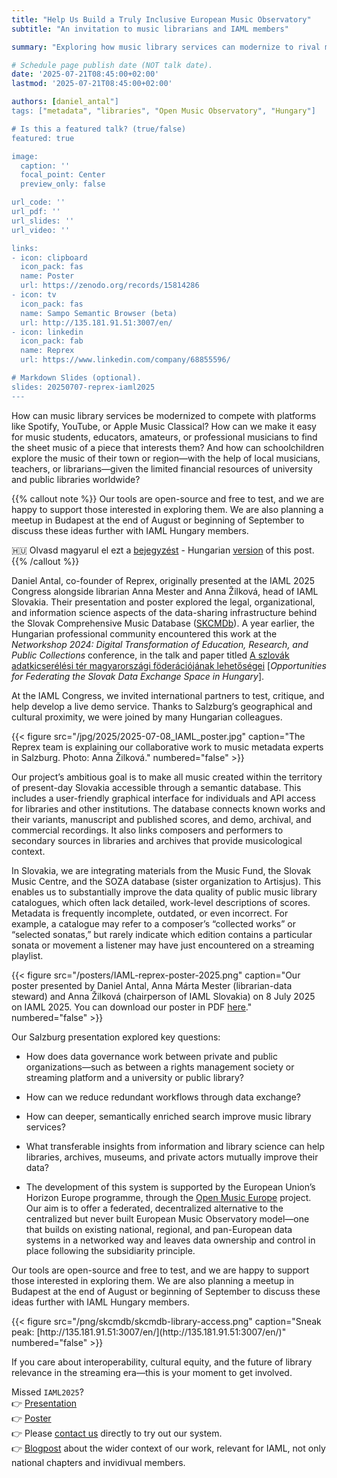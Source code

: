 ```yaml
---
title: "Help Us Build a Truly Inclusive European Music Observatory"
subtitle: "An invitation to music librarians and IAML members"

summary: "Exploring how music library services can modernize to rival major platforms, improve sheet music access for all musicians, and connect communities to local music despite limited resources."

# Schedule page publish date (NOT talk date).
date: '2025-07-21T08:45:00+02:00'
lastmod: '2025-07-21T08:45:00+02:00'

authors: [daniel_antal"]
tags: ["metadata", "libraries", "Open Music Observatory", "Hungary"]

# Is this a featured talk? (true/false)
featured: true

image:
  caption: ''
  focal_point: Center
  preview_only: false

url_code: ''
url_pdf: ''
url_slides: ''
url_video: ''

links:
- icon: clipboard
  icon_pack: fas
  name: Poster
  url: https://zenodo.org/records/15814286
- icon: tv
  icon_pack: fas
  name: Sampo Semantic Browser (beta)
  url: http://135.181.91.51:3007/en/
- icon: linkedin
  icon_pack: fab
  name: Reprex
  url: https://www.linkedin.com/company/68855596/

# Markdown Slides (optional).
slides: 20250707-reprex-iaml2025
---
```


How can music library services be modernized to compete with platforms like Spotify, YouTube, or Apple Music Classical? How can we make it easy for music students, educators, amateurs, or professional musicians to find the sheet music of a piece that interests them? And how can schoolchildren explore the music of their town or region—with the help of local musicians, teachers, or librarians—given the limited financial resources of university and public libraries worldwide?

{{% callout note %}} 
Our tools are open-source and free to test, and we are happy to support those interested in exploring them. We are also planning a meetup in Budapest at the end of August or beginning of September to discuss these ideas further with IAML Hungary members.

🇭🇺 Olvasd magyarul el ezt a [bejegyzést](/documents/IAML-HU/IAML.html) - Hungarian [version](/documents/IAML-HU/IAML.html) of this post.
{{% /callout %}}

Daniel Antal, co-founder of Reprex, originally presented at the IAML 2025 Congress
alongside librarian Anna Mester and Anna Žilková, head of IAML Slovakia. 
Their presentation and poster explored the legal, organizational, and information science
aspects of the data-sharing infrastructure behind the 
Slovak Comprehensive Music Database ([SKCMDb](https://reprex.nl/project/skcmdb/)). 
A year earlier, the Hungarian professional community encountered this work at 
the *Networkshop 2024: Digital Transformation of Education, Research, and Public Collections* 
conference, in the talk and paper 
titled [A szlovák adatkicserélési tér magyarországi föderációjának lehetőségei](https://zenodo.org/records/14640180) 
[*Opportunities for Federating the Slovak Data Exchange Space in Hungary*].

At the IAML Congress, we invited international partners to test, critique, and help develop a live demo service. Thanks to Salzburg’s geographical and cultural proximity, we were joined by many Hungarian colleagues.

{{< figure src="/jpg/2025/2025-07-08_IAML_poster.jpg" caption="The Reprex team is explaining our collaborative work to music metadata experts in Salzburg. Photo: Anna Žilková." numbered="false" >}}

Our project’s ambitious goal is to make all music created within the territory of present-day Slovakia accessible through a semantic database. This includes a user-friendly graphical interface for individuals and API access for libraries and other institutions. The database connects known works and their variants, manuscript and published scores, and demo, archival, and commercial recordings. It also links composers and performers to secondary sources in libraries and archives that provide musicological context.

In Slovakia, we are integrating materials from the Music Fund, the Slovak Music Centre, and the SOZA database (sister organization to Artisjus). This enables us to substantially improve the data quality of public music library catalogues, which often lack detailed, work-level descriptions of scores. Metadata is frequently incomplete, outdated, or even incorrect. For example, a catalogue may refer to a composer’s “collected works” or “selected sonatas,” but rarely indicate which edition contains a particular sonata or movement a listener may have just encountered on a streaming playlist.

{{< figure src="/posters/IAML-reprex-poster-2025.png" caption="Our poster presented by Daniel Antal, Anna Márta Mester (librarian-data steward) and Anna Žilková (chairperson of IAML Slovakia) on 8 July 2025 on IAML 2025. You can download our poster in PDF [here](https://zenodo.org/records/15814286)." numbered="false" >}}

Our Salzburg presentation explored key questions:

-   How does data governance work between private and public organizations—such as between a rights management society or streaming platform and a university or public library?

-   How can we reduce redundant workflows through data exchange?

-   How can deeper, semantically enriched search improve music library services?

-   What transferable insights from information and library science can help libraries, archives, museums, and private actors mutually improve their data?

-   The development of this system is supported by the European Union’s Horizon Europe programme, through the [Open Music Europe](https://openmuse.eu/) project. Our aim is to offer a federated, decentralized alternative to the centralized but never built European Music Observatory model—one that builds on existing national, regional, and pan-European data systems in a networked way and leaves data ownership and control in place following the subsidiarity principle.

Our tools are open-source and free to test, and we are happy to support those interested in exploring them. We are also planning a meetup in Budapest at the end of August or beginning of September to discuss these ideas further with IAML Hungary members.

<td style="text-align: center;">
{{< figure src="/png/skcmdb/skcmdb-library-access.png" caption="Sneak peak: [http://135.181.91.51:3007/en/](http://135.181.91.51:3007/en/)" numbered="false" >}}
</td>

If you care about interoperability, cultural equity, and the future of 
library relevance in the streaming era—this is your moment to get involved.

Missed `IAML2025`?</br>
👉 [Presentation](/slides/20250707-reprex-iaml2025/)</br>
👉 [Poster](https://zenodo.org/records/15814286)</br>
👉 Please [contact us](https://reprex.nl/contact/) directly to try out our system.</br>
👉 [Blogpost](/post/2025-07-05-iaml-2025/) about the wider context of our work, relevant for IAML, not only national chapters and invidivual members.</br>

